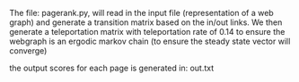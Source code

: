The file: pagerank.py, will read in the input file (representation of a web graph) and generate a transition matrix based on the in/out links.
We then generate a teleportation matrix with teleportation rate of 0.14 to ensure the webgraph is an ergodic markov chain (to ensure the steady state vector will converge)

the output scores for each page is generated in: out.txt